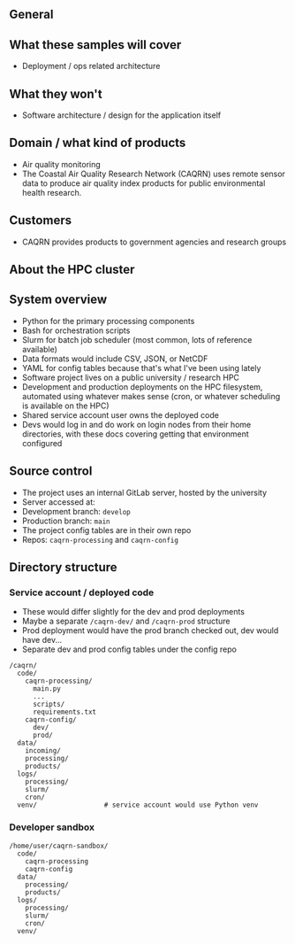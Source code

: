 General
---

## What these samples will cover

- Deployment / ops related architecture

## What they won't

- Software architecture / design for the application itself

## Domain / what kind of products

- Air quality monitoring
- The Coastal Air Quality Research Network (CAQRN) uses remote sensor data to produce air quality index products for public environmental health research.

## Customers

- CAQRN provides products to government agencies and research groups

## About the HPC cluster



## System overview

- Python for the primary processing components
- Bash for orchestration scripts
- Slurm for batch job scheduler (most common, lots of reference available)
- Data formats would include CSV, JSON, or NetCDF
- YAML for config tables because that's what I've been using lately
- Software project lives on a public university / research HPC
- Development and production deployments on the HPC filesystem, automated using whatever makes sense (cron, or whatever scheduling is available on the HPC)
- Shared service account user owns the deployed code
- Devs would log in and do work on login nodes from their home directories, with these docs covering getting that environment configured

## Source control

- The project uses an internal GitLab server, hosted by the university
- Server accessed at: 
- Development branch: `develop`
- Production branch: `main`
- The project config tables are in their own repo
- Repos: `caqrn-processing` and `caqrn-config`

## Directory structure

### Service account / deployed code

- These would differ slightly for the dev and prod deployments
- Maybe a separate `/caqrn-dev/` and `/caqrn-prod` structure
- Prod deployment would have the prod branch checked out, dev would have dev...
- Separate dev and prod config tables under the config repo

```
/caqrn/
  code/
    caqrn-processing/
      main.py
      ...
      scripts/
      requirements.txt
    caqrn-config/
      dev/
      prod/
  data/
    incoming/
    processing/
    products/
  logs/
    processing/
    slurm/
    cron/
  venv/                 # service account would use Python venv
```

### Developer sandbox 

```
/home/user/caqrn-sandbox/
  code/
    caqrn-processing
    caqrn-config
  data/
    processing/
    products/
  logs/
    processing/
    slurm/
    cron/
  venv/
```
